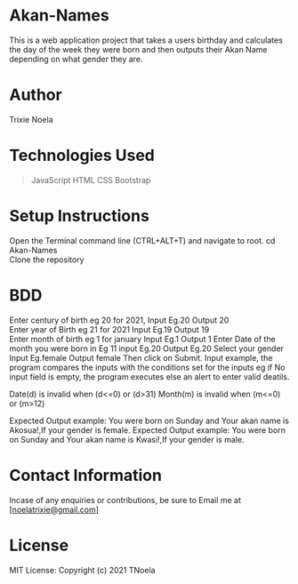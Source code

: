 # Akan-Names
This is a web application project that takes a users birthday and calculates the day of the week they were born and then outputs their Akan Name depending on what gender they are.
# Author
Trixie Noela
# Technologies Used
>JavaScript
>HTML
>CSS
>Bootstrap
# Setup Instructions
Open the Terminal command line (CTRL+ALT+T) and navigate to root. cd Akan-Names<br>
Clone the repository 
# BDD
Enter century of birth eg 20 for 2021, Input Eg.20 Output 20<br>
Enter year of Birth eg 21 for 2021 Input Eg.19 Output 19<br>
Enter month of birth eg 1 for january Input Eg.1 Output 1
Enter Date of the month you were born in Eg 11 input Eg.20 Output Eg.20
Select your gender Input Eg.female Output female
Then click on Submit. Input example, the program compares the inputs with the conditions set for the inputs eg if No input field is empty, the program executes else an alert to enter valid deatils.

Date(d) is invalid when (d<=0) or (d>31)
Month(m) is invalid when (m<=0) or (m>12)

Expected Output example: You were born on Sunday and Your akan name is Akosua!,If your gender is female.
Expected Output example: You were born on Sunday and Your akan name is Kwasi!,If your gender is male.                       
# Contact Information
Incase of any enquiries or contributions, be sure to Email me at [noelatrixie@gmail.com]
# License
MIT License:
Copyright (c) 2021 TNoela

